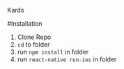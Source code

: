 Kards

#Installation
1. Clone Repo
2. `cd` to folder
3. run `npm install` in folder
4. run `react-native run-ios` in folder
